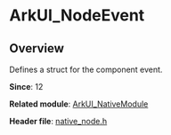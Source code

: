 # ArkUI_NodeEvent

## Overview

Defines a struct for the component event.

**Since**: 12

**Related module**: [ArkUI_NativeModule](capi-arkui-nativemodule.md)

**Header file**: [native_node.h](capi-native-node-h.md)
